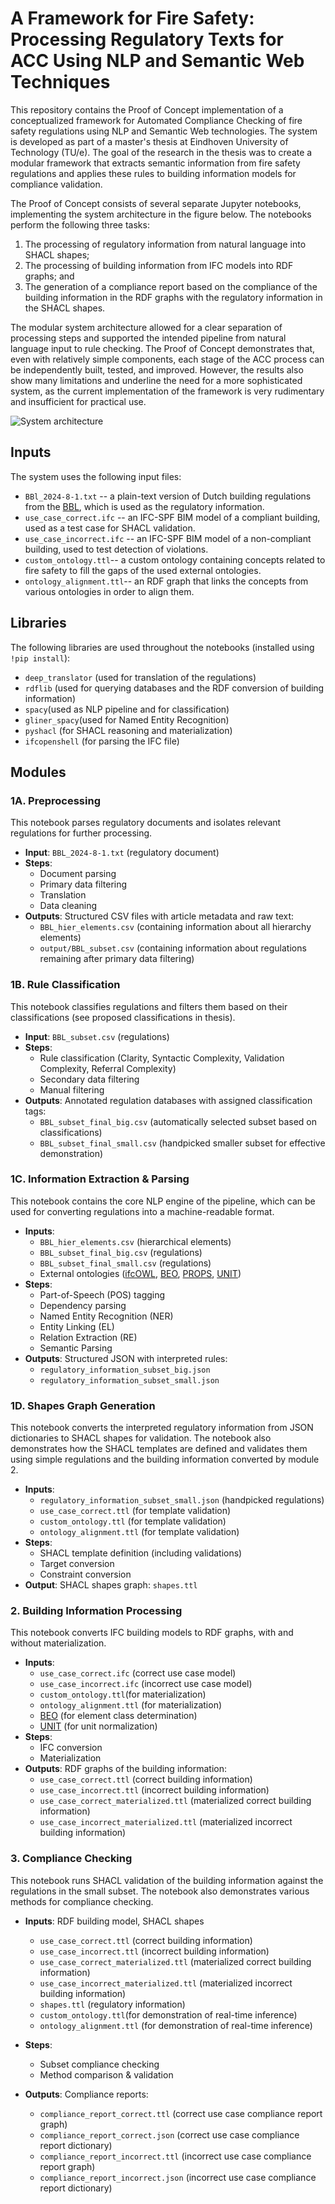 
# A Framework for Fire Safety: Processing Regulatory Texts for ACC Using NLP and Semantic Web Techniques

This repository contains the Proof of Concept implementation of a conceptualized framework for Automated Compliance Checking of fire safety regulations using NLP and Semantic Web technologies. The system is developed as part of a master's thesis at Eindhoven University of Technology (TU/e). The goal of the research in the thesis was to create a modular framework that extracts semantic information from fire safety regulations and applies these rules to building information models for compliance validation. 


The Proof of Concept consists of several separate Jupyter notebooks, implementing the system architecture in the figure below. The notebooks perform the following three tasks:
1. The processing of regulatory information from natural language into SHACL shapes;
2. The processing of building information from IFC models into RDF graphs; and
3. The generation of a compliance report based on the compliance of the building information in the RDF graphs with the regulatory information in the SHACL shapes.


The modular system architecture allowed for a clear separation of processing steps and supported the intended pipeline from natural language input to rule checking. The Proof of Concept demonstrates that, even with relatively simple components, each stage of the ACC process can be independently built, tested, and improved. However, the results also show many limitations and underline the need for a more sophisticated system, as the current implementation of the framework is very rudimentary and insufficient for practical use.

![System architecture](system_architecture.png)


## Inputs
The system uses the following input files:

- `BBl_2024-8-1.txt` -- a plain-text version of Dutch building regulations from the [BBL]([https://wetten.overheid.nl/BWBR0041297/2024-08-01](https://wetten.overheid.nl/BWBR0041297/2024-08-01)), which is used as the regulatory information.
- `use_case_correct.ifc` -- an IFC-SPF BIM model of a compliant building, used as a test case for SHACL validation.
- `use_case_incorrect.ifc` -- an IFC-SPF BIM model of a non-compliant building, used to test detection of violations.
- `custom_ontology.ttl`-- a custom ontology containing concepts related to fire safety to fill the gaps of the used external ontologies.
- `ontology_alignment.ttl`-- an RDF graph that links the concepts from various ontologies in order to align them.

## Libraries
The following libraries are used throughout the notebooks (installed using `!pip install`):
- `deep_translator` (used for translation of the regulations)
- `rdflib` (used for querying databases and the RDF conversion of building information)
- `spacy`(used as NLP pipeline and for classification)
-   `gliner_spacy`(used for Named Entity Recognition)
-   `pyshacl` (for SHACL reasoning and materialization)
-   `ifcopenshell` (for parsing the IFC file)


## Modules

### 1A. Preprocessing
This notebook parses regulatory documents and isolates relevant regulations for further processing.
-   **Input**: `BBL_2024-8-1.txt` (regulatory document)
-   **Steps**:
	- Document parsing
	- Primary data filtering
	- Translation
	- Data cleaning
-   **Outputs**: Structured CSV files with article metadata and raw text:
	-  `BBL_hier_elements.csv`  (containing information about all hierarchy elements)
	-   `output/BBL_subset.csv`  (containing information about regulations remaining after primary data filtering)

### 1B. Rule Classification 
This notebook classifies regulations and filters them based on their classifications (see proposed classifications in thesis).
- **Input**: `BBL_subset.csv` (regulations)
-  **Steps**: 
	- Rule classification (Clarity, Syntactic Complexity, Validation Complexity, Referral Complexity)
	- Secondary data filtering
	- Manual filtering
-   **Outputs**:  Annotated regulation databases with assigned classification tags:
	- `BBL_subset_final_big.csv` (automatically selected subset based on classifications)
	- `BBL_subset_final_small.csv` (handpicked smaller subset for effective demonstration)


### 1C. Information Extraction & Parsing
This notebook contains the core NLP engine of the pipeline, which can be used for converting regulations into a machine-readable format.
-   **Inputs**: 
	- `BBL_hier_elements.csv` (hierarchical elements)
	- `BBL_subset_final_big.csv` (regulations)
	- `BBL_subset_final_small.csv` (regulations)
	- External ontologies ([ifcOWL](https://cramonell.github.io/ifc/ifcowl/IFC4X3_ADD2/actual/ontology.ttl), [BEO](https://cramonell.github.io/beo/actual/ontology.ttl), [PROPS](https://raw.githubusercontent.com/maximelefrancois86/props/refs/heads/master/IFC4-output.ttl), [UNIT](https://qudt.org/vocab/unit/))
-   **Steps**:
	-   Part-of-Speech (POS) tagging
	-   Dependency parsing
    -   Named Entity Recognition (NER)
    -  Entity Linking (EL)
    -   Relation Extraction (RE)
    -  Semantic Parsing
-   **Outputs**: Structured JSON with interpreted rules:
	- `regulatory_information_subset_big.json`
	- `regulatory_information_subset_small.json`

### 1D. Shapes Graph Generation
This notebook converts the interpreted regulatory information from JSON dictionaries to SHACL shapes for validation. The notebook also demonstrates how the SHACL templates are defined and validates them using simple regulations and the building information converted by module 2. 
-   **Inputs**: 
	- `regulatory_information_subset_small.json` (handpicked regulations) 
	- `use_case_correct.ttl` (for template validation)
	- `custom_ontology.ttl` (for template validation)
	- `ontology_alignment.ttl` (for template validation)
-   **Steps**: 
	- SHACL template definition (including validations)
	- Target conversion
	- Constraint conversion
-   **Output**: SHACL shapes graph: `shapes.ttl` 

### 2. Building Information Processing
This notebook converts IFC building models to RDF graphs, with and without materialization.  
-   **Inputs**: 
	- `use_case_correct.ifc` (correct use case model)
	- `use_case_incorrect.ifc` (incorrect use case model)
	- `custom_ontology.ttl`(for materialization)
	- `ontology_alignment.ttl` (for materialization)
	- [BEO](https://cramonell.github.io/beo/actual/ontology.ttl) (for element class determination)
 	- [UNIT](https://qudt.org/vocab/unit/) (for unit normalization)
-   **Steps**:
	-  IFC conversion
    -   Materialization
-   **Outputs**: RDF graphs of the building information:
	- `use_case_correct.ttl` (correct building information)
	- `use_case_incorrect.ttl` (incorrect building information)
	- `use_case_correct_materialized.ttl` (materialized correct building information)
	- `use_case_incorrect_materialized.ttl` (materialized incorrect building information)

### 3. Compliance Checking
This notebook runs SHACL validation of the building information against the regulations in the small subset. The notebook also demonstrates various methods for compliance checking.

-   **Inputs**: RDF building model, SHACL shapes
	- `use_case_correct.ttl` (correct building information)
	- `use_case_incorrect.ttl` (incorrect building information)
	- `use_case_correct_materialized.ttl` (materialized correct building information)
	- `use_case_incorrect_materialized.ttl` (materialized incorrect building information)
	- `shapes.ttl` (regulatory information)
	- `custom_ontology.ttl`(for demonstration of real-time inference)
	- `ontology_alignment.ttl` (for demonstration of real-time inference)
    
-   **Steps**:
	- Subset compliance checking
	- Method comparison & validation
-   **Outputs**: Compliance reports:
	-	`compliance_report_correct.ttl` (correct use case compliance report graph)
	-	`compliance_report_correct.json` (correct use case compliance report dictionary)
	-	`compliance_report_incorrect.ttl` (incorrect use case compliance report graph)
	-	`compliance_report_incorrect.json` (incorrect use case compliance report dictionary)

